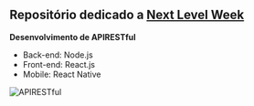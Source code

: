 ## Repositório dedicado a [Next Level Week](https://nextlevelweek.com/inscricao/1)

**Desenvolvimento de APIRESTful**

* Back-end: Node.js
* Front-end: React.js
* Mobile: React Native

![APIRESTful](https://user-images.githubusercontent.com/52939036/83469601-84c70680-a456-11ea-8a20-223162fd6a88.jpg)
